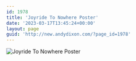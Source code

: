 ```yaml
---
id: 1978
title: 'Joyride To Nowhere Poster'
date: '2023-03-17T13:45:24+00:00'
layout: page
guid: 'http://new.andydixon.com/?page_id=1978'
---
```


![Joyride To Nowhere Poster](https://i0.wp.com/assets.g8x2.ldn.idrivee2-23.com/posters/Joyride%20To%20Nowhere%20Poster%2001.jpg?w=1200&ssl=1 "Joyride To Nowhere Poster")